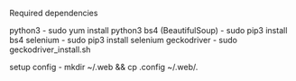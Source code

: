 Required dependencies

python3 - sudo yum install python3
bs4 (BeautifulSoup) - sudo pip3 install bs4
selenium - sudo pip3 install selenium
geckodriver - sudo geckodriver_install.sh

setup config - mkdir ~/.web && cp .config ~/.web/.
